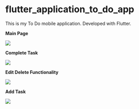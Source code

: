 # flutter_application_to_do_app

This is my To Do mobile application. Developed with Flutter.


**Main Page**


 ![](https://github.com/AStoychev/to_do_app_dart/blob/master/lib/images/ToDo%20one.jpg)




 **Complete Task**
 
 ![](https://github.com/AStoychev/to_do_app_dart/blob/master/lib/images/ToDo%20two.png)



 **Edit Delete Functionality**
 
 ![](https://github.com/AStoychev/to_do_app_dart/blob/master/lib/images/ToDo%20three.png)



**Add Task**

 ![](https://github.com/AStoychev/to_do_app_dart/blob/master/lib/images/To%20Do%20add%20task.png)
